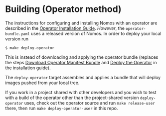 # Building (Operator method)

The instructions for configuring and installing Nomos with an operator are
described in the [Operator Installation Guide](../installation_operator.md).
*However*, the `operator-bundle.yaml` uses a released version of Nomos. In order
to deploy your local version run

```$bash
$ make deploy-operator
```

This is instead of downloading and applying the operator bundle (replaces the
steps
[Download Operator Manifest Bundle](../installation_operator.md#download-operator-manifest-bundle)
and [Deploy the Operator](../installation_operator.md#deploy-the-operator) in
the installation guide).

The `deploy-operator` target assembles and applies a bundle that will deploy
images pushed from your local tree.

If you work in a project shared with other developers and you wish to test with
a build of the operator other than the project-shared version `deploy-operator`
uses, check out the operator source and run `make release-user` there, then run
`make deploy-operator-user` in this repo.
